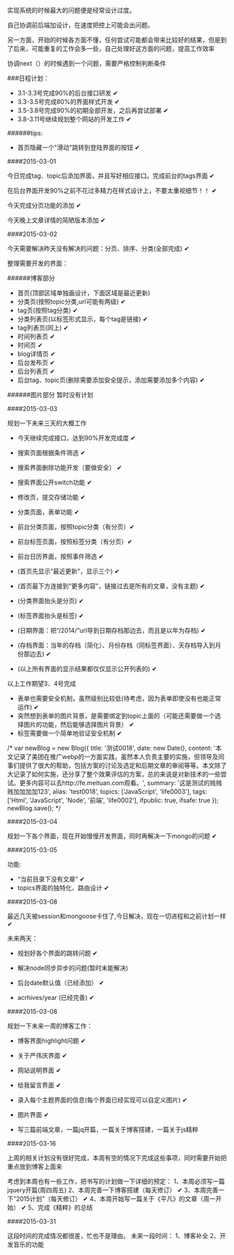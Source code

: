实现系统的时候最大的问题便是经常设计过度。

自己协调前后端加设计，在速度把控上可能会出问题。

另一方面，开始的时候各方面不懂，任何尝试可能都会带来比较好的结果，但是到了后来，可能重复的工作会多一些，自己处理好这方面的问题，提高工作效率

协调next（）的时候遇到一个问题，需要严格控制判断条件

###日程计划：

* 3.1-3.3号完成90%的后台接口研发  ✔
* 3.3-3.5号完成80%的界面样式开发  ✔
* 3.5-3.8号完成90%的初期全部开发，之后再尝试部署  ✔
* 3.8-3.11号继续规划整个网站的开发工作  ✔


######tips:

* 首页隐藏一个"滑动"跳转到登陆界面的按钮  ✔

####2015-03-01

今日完成tag、topic后添加界面，并且写好相应接口。完成前台的tags界面  ✔

在后台界面开发90%之前不花过多精力在样式设计上，不要太重视细节！！  ✔

今天完成分页功能的添加  ✔

今天晚上文章详情的简陋版本添加  ✔

####2015-03-02

今天需要解决昨天没有解决的问题：分页、排序、分类(全部完成)  ✔

整理需要开发的界面：

######博客部分

* 首页(顶部区域单独画设计，下面区域是最近更新)
* 分类页(按照topic分类,url可能有两级)  ✔
* tag页(按照tag分类)  ✔
* 分类列表页(以标签形式显示，每个tag是链接)  ✔
* tag列表页(同上)  ✔
* 时间列表页  ✔
* 时间页  ✔
* blog详情页  ✔
* 后台发布页  ✔
* 后台列表页  ✔
* 后台tag、topic页(删除需要添加安全提示，添加需要添加多个内容)  ✔

######图片部分
暂时没有计划

####2015-03-03

规划一下未来三天的大概工作

* 今天继续完成接口，达到90%开发完成度  ✔
* 搜索页面根据条件筛选  ✔
* 搜索界面删除功能开发（要做安全）  ✔
* 搜索界面公开switch功能  ✔
* 修改页，提交存储功能  ✔
* 分类页面，表单功能  ✔


* 前台分类页面，按照topic分类（有分页）✔
* 前台标签页面，按照标签分类（有分页）✔
* 前台日历界面，按照事件筛选 ✔

* (首页先显示“最近更新”，显示三个)  ✔
* (首页最下方连接到“更多内容”，链接过去是所有的文章，没有主题)  ✔
* (分类界面抬头是分页)  ✔
* (标签界面抬头是标签)  ✔
* (日期界面：把“/2014/”url导到日期存档那边去，而且是以年为存档) ✔
* (存档界面：当年的存档（简化）、月份存档（同标签界面）、天存档导入到月份那边去) ✔
* (以上所有界面的显示结果都仅仅显示公开列表的) ✔

以上工作期望3、4号完成

* 表单也需要安全机制，虽然级别比较低(待考虑，因为表单即使没有也能正常运作)  ✔
* 突然想到表单的图片背景，是需要绑定到topic上面的（可能还需要做一个选择图片的功能，然后能够选择图片背景）  ✔
* 标签需要做一个简单地验证安全机制  ✔

/*
var newBlog = new Blog({
    title: '测试0018',
    date: new Date(),
    content: '本文记录了美团在推广webp的一方面实践，虽然本人负责主要的实施，但领导及同事们提供了很大的帮助，包括方案的讨论及选定和后期文章的审阅等等。本文除了大记录了如何实施，还分享了整个效果评估的方案，总的来说是对新技术的一些尝试。更多内容可以去http://fe.meituan.com观看。',
    summary: '这是测试的贱贱贱加加加加123',
    alias: 'test0018',
    topics: ['JavaScript', 'life0003'],
    tags: ['Html', 'JavaScript', 'Node', '前端', 'life0002'],
    ifpublic: true,
    ifsafe: true
});
newBlog.save();
*/


####2015-03-04

规划一下各个界面，现在开始慢慢开发界面，同时再解决一下mongo的问题  ✔

####2015-03-05

功能:

* “当前目录下没有文章”  ✔
* topics界面的独特化、路由设计  ✔

####2015-03-08

最近几天被session和mongoose卡住了,今日解决，现在一切进程和之前计划一样  ✔

未来两天：

* 规划好各个界面的跳转问题  ✔

* 解决node同步异步的问题(暂时未能解决)

* 后台date默认值（已经添加）  ✔

* acrhives/year (已经完善)  ✔

####2015-03-08

规划一下未来一周的博客工作：

* 博客界面highlight问题  ✔
* 关于严伟庆界面  ✔
* 网站说明界面  ✔
* 给我留言界面  ✔
* 录入每个主题界面的信息(每个界面已经实现可以自定义图片)  ✔
* 图片界面  ✔

* 写三篇前端文章，一篇jq开篇，一篇关于博客搭建，一篇关于js精粹

####2015-03-16

上周的相关计划没有很好完成，本周有空的情况下完成这些事项，同时需要开始把重点放到博客上面来

考虑到本周也有一些工作，把书写的计划做一下详细的预定：
1、本周必须写一篇jquery开篇(周四周五)
2、本周完善一下博客搭建（每天修订）  ✔
3、本周完善一下“2015计划”（每天修订）  ✔
4、本周开始写一篇关于《平凡》的文章（周一开始） ✔
5、完成《精粹》的总结

####2015-03-31

这段时间的完成情况都很差，忙也不是理由。
未来一段时间：
1、博客补全
2、开发音乐的功能
